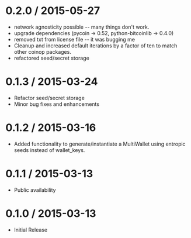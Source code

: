 
0.2.0 / 2015-05-27
==================

  *  network agnosticity possible -- many things don't work.
  *  upgrade dependencies (pycoin -> 0.52, python-bitcoinlib -> 0.4.0)
  *  removed txt from license file -- it was bugging me
  *  Cleanup and increased default iterations by a factor of ten to match other coinop packages.
  *  refactored seed/secret storage

0.1.3 / 2015-03-24
==================

  *  Refactor seed/secret storage
  *  Minor bug fixes and enhancements

0.1.2 / 2015-03-16
==================

  *  Added functionality to generate/instantiate a MultiWallet using entropic seeds instead of wallet_keys.

0.1.1 / 2015-03-13
==================

  * Public availability


0.1.0 / 2015-03-13
==================

  * Initial Release
